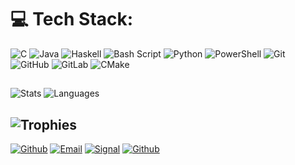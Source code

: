 # 💻 Tech Stack:
![C](https://img.shields.io/badge/C-%2300599C.svg?style=flat&logo=c&logoColor=white) ![Java](https://img.shields.io/badge/Java-%23ED8B00.svg?style=flat&logo=openjdk&logoColor=white) ![Haskell](https://img.shields.io/badge/Haskell-5e5086?style=flat&logo=haskell&logoColor=white) ![Bash Script](https://img.shields.io/badge/Bash_Script-%23121011.svg?style=flat&logo=gnu-bash&logoColor=white) ![Python](https://img.shields.io/badge/Python-3670A0?style=flat&logo=python&logoColor=ffdd54) ![PowerShell](https://img.shields.io/badge/PowerShell-%235391FE.svg?style=flat&logo=powershell&logoColor=white) ![Git](https://img.shields.io/badge/git-%23F05033.svg?style=flat&logo=git&logoColor=white) ![GitHub](https://img.shields.io/badge/Github-%23121011.svg?style=flat&logo=github&logoColor=white) ![GitLab](https://img.shields.io/badge/GitLab-%23181717.svg?style=flat&logo=gitlab&logoColor=white) ![CMake](https://img.shields.io/badge/CMake-%23008FBA.svg?style=flat&logo=cmake&logoColor=white)
##
![Stats](https://nirzak-streak-stats.vercel.app/?user=reset3&theme=dark&hide_border=false) 
![Languages](https://github-readme-stats.vercel.app/api/top-langs/?username=reset3&layout=compact&theme=vision-friendly-dark) 

![Trophies](https://github-profile-trophy.vercel.app/?username=reset3&rank=SECRET,SSS,SS,S,AAA,AA,A&theme=onedark&no-bg=true&column=4&margin-w=10&margin-h=15)
---
[![Github](https://img.shields.io/badge/-@reset3-181717?style=flat&logo=GitHub&logoColor=white)](https://github.com/reset3)
[![Email](https://img.shields.io/badge/Email-443399?style=flat&logo=protonmail&logoColor=white)](mailto:reset03@proton.me)
[![Signal](https://img.shields.io/badge/Signal_l_Reset.03-3333aa?style=flat&logo=signal&logoColor=white)](https://signal.me/#eu/Ebv-BFLrEQuVv0mscWlDkOYtSMptYZbeNWga-rltsCWLwLvKm1RO16XaQOvf514f)
[![Github](https://badges.pufler.dev/visits/reset3/reset3?&color=00bbbb)](https://github.com/reset3)
